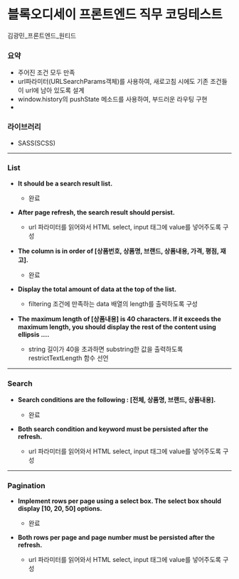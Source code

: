 # 블록오디세이 프론트엔드 직무 코딩테스트

김광민_프론트엔드_원티드

### **요약**

- 주어진 조건 모두 만족
- url파라미터(URLSearchParams객체)를 사용하여, 새로고침 시에도 기존 조건들이 url에 남아 있도록 설계
- window.history의 pushState 메소드를 사용하여, 부드러운 라우팅 구현
-

### **라이브러리**

- SASS(SCSS)

---

### **List**

- **It should be a search result list.**

  - 완료

- **After page refresh, the search result should persist.**

  - url 파라미터를 읽어와서 HTML select, input 태그에 value를 넣어주도록 구성

- **The column is in order of [상품번호, 상품명, 브랜드, 상품내용, 가격, 평점, 재고].**

  - 완료

- **Display the total amount of data at the top of the list.**

  - filtering 조건에 만족하는 data 배열의 length를 출력하도록 구성

- **The maximum length of [상품내용] is 40 characters. If it exceeds the maximum length, you should display the rest of the content using ellipsis ....**
  - string 길이가 40을 초과하면 substring한 값을 출력하도록 restrictTextLength 함수 선언

---

### **Search**

- **Search conditions are the following : [전체, 상품명, 브랜드, 상품내용].**

  - 완료

- **Both search condition and keyword must be persisted after the refresh.**
  - url 파라미터를 읽어와서 HTML select, input 태그에 value를 넣어주도록 구성

---

### **Pagination**

- **Implement rows per page using a select box. The select box should display [10, 20, 50] options.**

  - 완료

- **Both rows per page and page number must be persisted after the refresh.**
  - url 파라미터를 읽어와서 HTML select, input 태그에 value를 넣어주도록 구성
